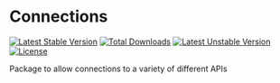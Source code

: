 # Connections

[![Latest Stable Version](https://poser.pugx.org/vultuk/connections/v/stable.svg)](https://packagist.org/packages/vultuk/connections)
[![Total Downloads](https://poser.pugx.org/vultuk/connections/downloads.svg)](https://packagist.org/packages/vultuk/connections)
[![Latest Unstable Version](https://poser.pugx.org/vultuk/connections/v/unstable.svg)](https://packagist.org/packages/vultuk/connections)
[![License](https://poser.pugx.org/vultuk/connections/license.svg)](https://packagist.org/packages/vultuk/connections)

Package to allow connections to a variety of different APIs

